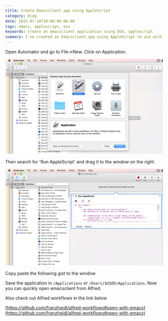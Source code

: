 ```yaml
---
title: Create Emacsclient.app using AppleScript
category: blog
date: 2015-07-18T10:00:00-06:00
tags: emacs, applescript, osx
keywords: Create an emacsclient application using OSX, applescript
summary: I've created an Emacsclient.app using AppleScript to aid with my Alfred workflow ...
---
```


Open Automator and go to File->New. Click on Application.

![](images/emacsclient1.png)

Then search for 'Run AppleScript' and drag it to the window on the right.

![](images/emacsclient2.png)

Copy paste the following gist to the window

<script src="https://gist.github.com/kdheepak/9e287b937edb2509eab9.js"></script>

Save the application in `/Applications` or `/Users/$USER/Applications`. Now you can
quickly open emacsclient from Alfred.

Also check out Alfred workflows in the link below

[https://github.com/franzheidl/alfred-workflows#open-with-emacs](https://github.com/franzheidl/alfred-workflows#open-with-emacs)
